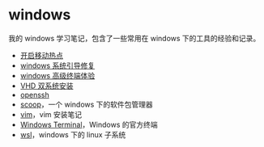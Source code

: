 # windows

我的 windows 学习笔记，包含了一些常用在 windows 下的工具的经验和记录。

- [开启移动热点](hotspot.md)
- [windows 系统引导修复](BootRepair.md)
- [windows 高级终端体验](WindowsTerminalExperience.md)
- [VHD 双系统安装](VHD-DualBoot.md)
- [openssh](openssh.md)
- [scoop](sccop.md)，一个 windows 下的软件包管理器
- [vim](vim.md)，vim 安装笔记
- [Windows Terminal](WindowsTerminal.md)，Windows 的官方终端
- [wsl](wsl.md)，windows 下的 linux 子系统
